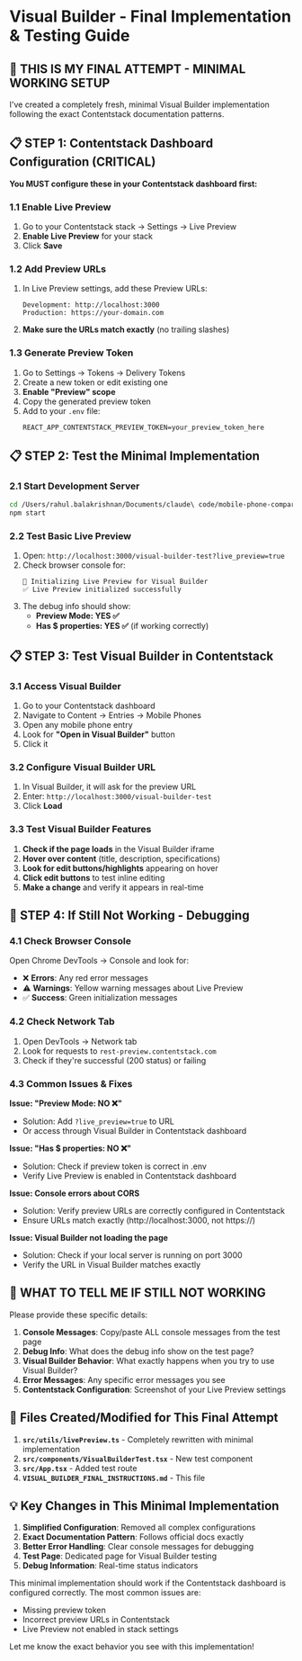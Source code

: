 # Visual Builder - Final Implementation & Testing Guide

## 🎯 THIS IS MY FINAL ATTEMPT - MINIMAL WORKING SETUP

I've created a completely fresh, minimal Visual Builder implementation following the exact Contentstack documentation patterns.

## 📋 STEP 1: Contentstack Dashboard Configuration (CRITICAL)

**You MUST configure these in your Contentstack dashboard first:**

### 1.1 Enable Live Preview
1. Go to your Contentstack stack → Settings → Live Preview
2. **Enable Live Preview** for your stack
3. Click **Save**

### 1.2 Add Preview URLs
1. In Live Preview settings, add these Preview URLs:
   ```
   Development: http://localhost:3000
   Production: https://your-domain.com
   ```
2. **Make sure the URLs match exactly** (no trailing slashes)

### 1.3 Generate Preview Token
1. Go to Settings → Tokens → Delivery Tokens
2. Create a new token or edit existing one
3. **Enable "Preview" scope**
4. Copy the generated preview token
5. Add to your `.env` file:
   ```
   REACT_APP_CONTENTSTACK_PREVIEW_TOKEN=your_preview_token_here
   ```

## 📋 STEP 2: Test the Minimal Implementation

### 2.1 Start Development Server
```bash
cd /Users/rahul.balakrishnan/Documents/claude\ code/mobile-phone-comparison
npm start
```

### 2.2 Test Basic Live Preview
1. Open: `http://localhost:3000/visual-builder-test?live_preview=true`
2. Check browser console for:
   ```
   🔧 Initializing Live Preview for Visual Builder
   ✅ Live Preview initialized successfully
   ```
3. The debug info should show:
   - **Preview Mode: YES ✅**
   - **Has $ properties: YES ✅** (if working correctly)

## 📋 STEP 3: Test Visual Builder in Contentstack

### 3.1 Access Visual Builder
1. Go to your Contentstack dashboard
2. Navigate to Content → Entries → Mobile Phones
3. Open any mobile phone entry
4. Look for **"Open in Visual Builder"** button
5. Click it

### 3.2 Configure Visual Builder URL
1. In Visual Builder, it will ask for the preview URL
2. Enter: `http://localhost:3000/visual-builder-test`
3. Click **Load**

### 3.3 Test Visual Builder Features
1. **Check if the page loads** in the Visual Builder iframe
2. **Hover over content** (title, description, specifications)
3. **Look for edit buttons/highlights** appearing on hover
4. **Click edit buttons** to test inline editing
5. **Make a change** and verify it appears in real-time

## 🔧 STEP 4: If Still Not Working - Debugging

### 4.1 Check Browser Console
Open Chrome DevTools → Console and look for:
- ❌ **Errors**: Any red error messages
- ⚠️ **Warnings**: Yellow warning messages about Live Preview
- ✅ **Success**: Green initialization messages

### 4.2 Check Network Tab
1. Open DevTools → Network tab
2. Look for requests to `rest-preview.contentstack.com`
3. Check if they're successful (200 status) or failing

### 4.3 Common Issues & Fixes

**Issue: "Preview Mode: NO ❌"**
- Solution: Add `?live_preview=true` to URL
- Or access through Visual Builder in Contentstack dashboard

**Issue: "Has $ properties: NO ❌"**
- Solution: Check if preview token is correct in .env
- Verify Live Preview is enabled in Contentstack dashboard

**Issue: Console errors about CORS**
- Solution: Verify preview URLs are correctly configured in Contentstack
- Ensure URLs match exactly (http://localhost:3000, not https://)

**Issue: Visual Builder not loading the page**
- Solution: Check if your local server is running on port 3000
- Verify the URL in Visual Builder matches exactly

## 🚨 WHAT TO TELL ME IF STILL NOT WORKING

Please provide these specific details:

1. **Console Messages**: Copy/paste ALL console messages from the test page
2. **Debug Info**: What does the debug info show on the test page?
3. **Visual Builder Behavior**: What exactly happens when you try to use Visual Builder?
4. **Error Messages**: Any specific error messages you see
5. **Contentstack Configuration**: Screenshot of your Live Preview settings

## 📁 Files Created/Modified for This Final Attempt

1. **`src/utils/livePreview.ts`** - Completely rewritten with minimal implementation
2. **`src/components/VisualBuilderTest.tsx`** - New test component
3. **`src/App.tsx`** - Added test route
4. **`VISUAL_BUILDER_FINAL_INSTRUCTIONS.md`** - This file

## 💡 Key Changes in This Minimal Implementation

1. **Simplified Configuration**: Removed all complex configurations
2. **Exact Documentation Pattern**: Follows official docs exactly
3. **Better Error Handling**: Clear console messages for debugging
4. **Test Page**: Dedicated page for Visual Builder testing
5. **Debug Information**: Real-time status indicators

This minimal implementation should work if the Contentstack dashboard is configured correctly. The most common issues are:
- Missing preview token
- Incorrect preview URLs in Contentstack
- Live Preview not enabled in stack settings

Let me know the exact behavior you see with this implementation!